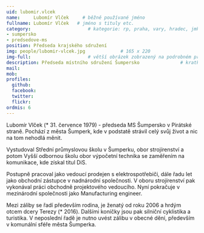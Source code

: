 ```yaml
---
uid: lubomir.vlcek
name:     Lubomír Vlček     # běžně používané jméno
fullname: Lubomír Vlček   # jméno s tituly etc.
category:                     # kategorie: rp, praha, vary, hradec, jmk, senat
- sumpersko
- predsedove-ms
position: Předseda krajského sdružení
img: people/lubomir-vlcek.jpg             # 165 x 220
img-full:                     # větší obrázek zobrazený na podrobném profilu
description: Předseda místního sdružení Šumpersko               # kratký popis, max 160 znaků
mail: 
mob:
profiles:
  github:
  facebook:       
  twitter:        
  flickr:
ordmis: 6
---
```

Lubomír Vlček (* 31. července 1979) - předseda MS Šumpersko v Pirátské straně. Pochází z města Šumperk, kde v podstatě strávil celý svůj život a nic na tom nehodlá měnit.

Vystudoval Střední průmyslovou školu v Šumperku, obor strojírenství a potom Vyšší odbornou školu obor výpočetní technika se zaměřením na komunikace, kde získal titul DiS.

Postupně pracoval jako vedoucí prodejen s elektrospotřebiči, dále řadu let jako obchodní zástupce v nadnárodní společnosti. V oboru strojírenství pak vykonával práci obchodně projektového vedoucího. Nyní pokračuje v mezinárodní společnosti jako Manufacturing engineer.

Mezi záliby se řadí především rodina, je ženatý od roku 2006 a hrdým otcem dcery Terezy (* 2016). Dalšími koníčky jsou pak silniční cyklistika a turistika. V neposlední řadě je nutno uvést zálibu v obecné dění, především v komunální sféře města Šumperka. 